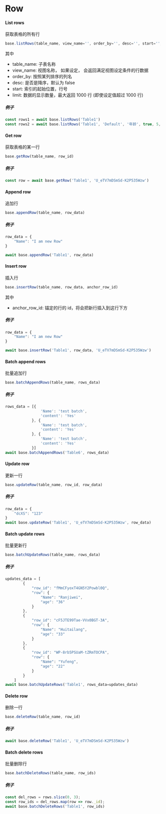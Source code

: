 # Row

#### List rows

获取表格的所有行

```javascript
base.listRows(table_name, view_name='', order_by='', desc='', start='', limit='')
```

其中

* table_name: 子表名称
* view_name: 视图名称， 如果设定， 会返回满足视图设定条件的行数据
* order_by: 按照某列排序的列名
* desc:  是否是降序，默认为 false
* start: 索引的起始位置，行号
* limit: 数据的显示数量，最大返回 1000 行 (即使设定值超过 1000 行)

##### 例子

```javascript
const rows1 = await base.listRows('Table1')
const rows2 = await base.listRows('Table1', 'Default', '年龄', true, 5, 20)
```

#### Get row

获取表格的某一行

```javascript
base.getRow(table_name, row_id)
```

##### 例子

```javascript
const row = await base.getRow('Table1', 'U_eTV7mDSmSd-K2P535Wzw')
```

#### Append row

追加行

```javascript
base.appendRow(table_name, row_data)
```

##### 例子

```javascript
row_data = {
    "Name": "I am new Row"
}

await base.appendRow('Table1', row_data)
```

#### Insert row

插入行

```javascript
base.insertRow(table_name, row_data, anchor_row_id)
```

其中

* anchor_row_id: 锚定的行的 id，将会把新行插入到这行下方

##### 例子

```javascript
row_data = {
    "Name": "I am new Row"
}

await base.insertRow('Table1', row_data, 'U_eTV7mDSmSd-K2P535Wzw')
```

#### Batch append rows

批量追加行

```javascript
base.batchAppendRows(table_name, rows_data)
```

##### 例子

```javascript
rows_data = [{
                'Name': 'test batch',
                'content': 'Yes'
            }, {
                'Name': 'test batch',
                'content': 'Yes'
            }, {
                'Name': 'test batch',
                'content': 'Yes'
            }]
await base.batchAppendRows('Table6', rows_data)
```

#### Update row

更新一行

```javascript
base.updateRow(table_name, row_id, row_data)
```

##### 例子

```javascript
row_data = {
    "dcXS": "123"
}
await base.updateRow('Table1', 'U_eTV7mDSmSd-K2P535Wzw', row_data)
```

#### Batch update rows

批量更新行

```javascript
base.batchUpdateRows(table_name, rows_data)
```

##### 例子

```javascript
updates_data = [
        {
            "row_id": "fMmCFyoxT4GN5Y2Powbl0Q",
            "row": {
                "Name": "Ranjiwei",
                "age": "36"
            }
        },
        {
            "row_id": "cF5JTE99Tae-VVx0BGT-3A",
            "row": {
                "Name": "Huitailang",
                "age": "33"
            }
        },
        {
            "row_id": "WP-8rb5PSUaM-tZRmTOCPA",
            "row": {
                "Name": "Yufeng",
                "age": "22"
            }
        }
    ]
await base.batchUpdateRows('Table1', rows_data=updates_data)
```

#### Delete row

删除一行

```javascript
base.deleteRow(table_name, row_id)
```

##### 例子

```javascript
await base.deleteRow('Table1', 'U_eTV7mDSmSd-K2P535Wzw')
```

#### Batch delete rows

批量删除行

```javascript
base.batchDeleteRows(table_name, row_ids)
```

##### 例子

```javascript
const del_rows = rows.slice(0, 3);
const row_ids = del_rows.map(row => row._id);
await base.batchDeleteRows('Table1', row_ids)
```
